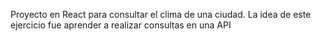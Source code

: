 Proyecto en React para consultar el clima de una ciudad.
La idea de este ejercicio fue aprender a realizar consultas en una API
